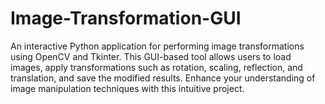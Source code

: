# Image-Transformation-GUI
An interactive Python application for performing image transformations using OpenCV and Tkinter. This GUI-based tool allows users to load images, apply transformations such as rotation, scaling, reflection, and translation, and save the modified results. Enhance your understanding of image manipulation techniques with this intuitive project.
